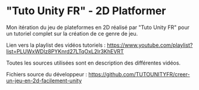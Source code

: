 # "Tuto Unity FR" - 2D Platformer

Mon itération du jeu de plateformes en 2D réalisé par "Tuto Unity FR" pour un tutoriel complet sur la création de ce genre de jeu.

Lien vers la playlist des vidéos tutoriels : https://www.youtube.com/playlist?list=PLUWxWDlz8PYKnrd27LTqOxL2lr3KhEVRT

Toutes les sources utilisées sont en description des différentes vidéos.

Fichiers source du développeur : https://github.com/TUTOUNITYFR/creer-un-jeu-en-2d-facilement-unity
